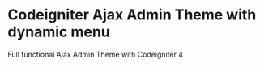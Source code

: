 # Codeigniter Ajax Admin Theme with dynamic menu
Full functional Ajax Admin Theme with Codeigniter 4
